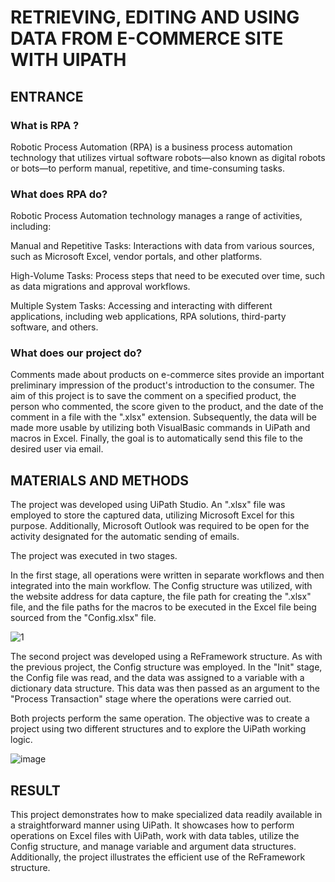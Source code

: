 # RETRIEVING, EDITING AND USING DATA FROM E-COMMERCE SITE WITH UIPATH 


## ENTRANCE

### What is RPA ?
Robotic Process Automation (RPA) is a business process automation technology that utilizes virtual software robots—also known as digital robots or bots—to perform manual, repetitive, and time-consuming tasks.

### What does RPA do?

Robotic Process Automation technology manages a range of activities, including:

Manual and Repetitive Tasks: Interactions with data from various sources, such as Microsoft Excel, vendor portals, and other platforms.

High-Volume Tasks: Process steps that need to be executed over time, such as data migrations and approval workflows.

Multiple System Tasks: Accessing and interacting with different applications, including web applications, RPA solutions, third-party software, and others.

### What does our project do?

Comments made about products on e-commerce sites provide an important preliminary impression of the product's introduction to the consumer. The aim of this project is to save the comment on a specified product, the person who commented, the score given to the product, and the date of the comment in a file with the ".xlsx" extension. Subsequently, the data will be made more usable by utilizing both VisualBasic commands in UiPath and macros in Excel. Finally, the goal is to automatically send this file to the desired user via email.

## MATERIALS AND METHODS

The project was developed using UiPath Studio. An ".xlsx" file was employed to store the captured data, utilizing Microsoft Excel for this purpose. Additionally, Microsoft Outlook was required to be open for the activity designated for the automatic sending of emails.

The project was executed in two stages.

In the first stage, all operations were written in separate workflows and then integrated into the main workflow. The Config structure was utilized, with the website address for data capture, the file path for creating the ".xlsx" file, and the file paths for the macros to be executed in the Excel file being sourced from the "Config.xlsx" file.

![1](https://github.com/user-attachments/assets/458e512c-192e-46c5-b1b6-794610003afa)


The second project was developed using a ReFramework structure. As with the previous project, the Config structure was employed. In the "Init" stage, the Config file was read, and the data was assigned to a variable with a dictionary data structure. This data was then passed as an argument to the "Process Transaction" stage where the operations were carried out.

Both projects perform the same operation. The objective was to create a project using two different structures and to explore the UiPath working logic.

![image](https://github.com/user-attachments/assets/21c00fe4-eacb-4963-b11d-9a6d03251a80)

## RESULT

This project demonstrates how to make specialized data readily available in a straightforward manner using UiPath. It showcases how to perform operations on Excel files with UiPath, work with data tables, utilize the Config structure, and manage variable and argument data structures. Additionally, the project illustrates the efficient use of the ReFramework structure.


